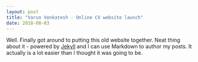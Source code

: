 ```yaml
---
layout: post
title: "Varun Venkatesh - Online CV website launch"
date: 2018-08-03
---
```


Well. Finally got around to putting this old website together. 
Neat thing about it - powered by [Jekyll](http://jekyllrb.com) and I can use Markdown to author my posts. 
It actually is a lot easier than I thought it was going to be.
